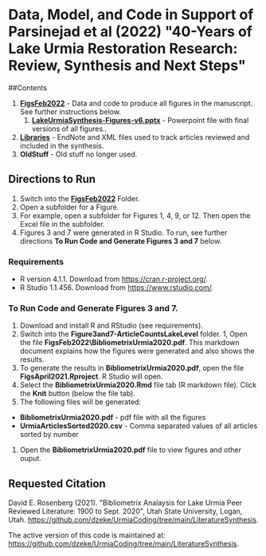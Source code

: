 # Data, Model, and Code in Support of Parsinejad et al (2022) "40-Years of Lake Urmia Restoration Research: Review, Synthesis and Next Steps"

##Contents
1. **[FigsFeb2022](https://github.com/dzeke/UrmiaCoding/tree/main/LiteratureSynthesis/FigsFeb2022)** - Data and code to produce all figures in the manuscript. See further instructions below.
    1. **[LakeUrmiaSynthesis-Figures-v6.pptx](https://github.com/dzeke/UrmiaCoding/raw/main/LiteratureSynthesis/FigsFeb2022/LakeUrmiaSynthesis-Figures-v6.pptx)** - Powerpoint file with final versions of all figures..
1. **[Libraries](https://github.com/dzeke/UrmiaCoding/tree/main/LiteratureSynthesis/Libraries)** - EndNote and XML files used to track articles reviewed and included in the synthesis.
1. **OldStuff** - Old stuff no longer used.

## Directions to Run
1. Switch into the **[FigsFeb2022](https://github.com/dzeke/UrmiaCoding/raw/main/LiteratureSynthesis/FigsApril2022)** Folder.
1. Open a subfolder for a Figure.
1. For example, open a subfolder for Figures 1, 4, 9, or 12. Then open the Excel file in the subfolder.
1. Figures 3 and 7 were generated in R Studio. To run, see further directions **To Run Code and Generate Figures 3 and 7** below.

### Requirements
* R version 4.1.1. Download from https://cran.r-project.org/.
* R Studio 1.1.456. Download from https://www.rstudio.com/.

### To Run Code and Generate Figures 3 and 7.
1. Download and install R and RStudio (see requirements). 
1. Switch into the **Figure3and7-ArticleCountsLakeLevel** folder.
1, Open the file **FigsFeb2022\BibliometrixUrmia2020.pdf**. This markdown document explains how the figures were generated and also shows the results.
1. To generate the results in **BibliometrixUrmia2020.pdf**, open the file **FigsApril2021.Rproject**. R Studio will open.
1. Select the **BibliometrixUrmia2020.Rmd** file tab (R markdown file). Click the **Knit** button (below the file tab).
1. The following files will be generated:
  * **BibliometrixUrmia2020.pdf** - pdf file with all the figures
  * **UrmiaArticlesSorted2020.csv** - Comma separated values of all articles sorted by number
1. Open the **BibliometrixUrmia2020.pdf** file to view figures and other ouput. 

## Requested Citation
David E. Rosenberg (2021). "Bibliometrix Analaysis for Lake Urmia Peer Reviewed Literature: 1900 to Sept. 2020", Utah State University, Logan, Utah. https://github.com/dzeke/UrmiaCoding/tree/main/LiteratureSynthesis.

The active version of this code is maintained at: https://github.com/dzeke/UrmiaCoding/tree/main/LiteratureSynthesis.

